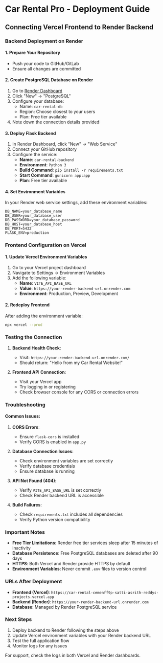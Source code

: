 # Car Rental Pro - Deployment Guide

## Connecting Vercel Frontend to Render Backend

### Backend Deployment on Render

#### 1. Prepare Your Repository
- Push your code to GitHub/GitLab
- Ensure all changes are committed

#### 2. Create PostgreSQL Database on Render
1. Go to [Render Dashboard](https://dashboard.render.com/)
2. Click "New" → "PostgreSQL"
3. Configure your database:
   - Name: `car-rental-db`
   - Region: Choose closest to your users
   - Plan: Free tier available
4. Note down the connection details provided

#### 3. Deploy Flask Backend
1. In Render Dashboard, click "New" → "Web Service"
2. Connect your GitHub repository
3. Configure the service:
   - **Name**: `car-rental-backend`
   - **Environment**: `Python 3`
   - **Build Command**: `pip install -r requirements.txt`
   - **Start Command**: `gunicorn app:app`
   - **Plan**: Free tier available

#### 4. Set Environment Variables
In your Render web service settings, add these environment variables:
```
DB_NAME=your_database_name
DB_USER=your_database_user
DB_PASSWORD=your_database_password
DB_HOST=your_database_host
DB_PORT=5432
FLASK_ENV=production
```

### Frontend Configuration on Vercel

#### 1. Update Vercel Environment Variables
1. Go to your Vercel project dashboard
2. Navigate to Settings → Environment Variables
3. Add the following variable:
   - **Name**: `VITE_API_BASE_URL`
   - **Value**: `https://your-render-backend-url.onrender.com`
   - **Environment**: Production, Preview, Development

#### 2. Redeploy Frontend
After adding the environment variable:
```bash
npx vercel --prod
```

### Testing the Connection

1. **Backend Health Check**:
   - Visit: `https://your-render-backend-url.onrender.com/`
   - Should return: "Hello from my Car Rental Website!"

2. **Frontend API Connection**:
   - Visit your Vercel app
   - Try logging in or registering
   - Check browser console for any CORS or connection errors

### Troubleshooting

#### Common Issues:

1. **CORS Errors**:
   - Ensure `flask-cors` is installed
   - Verify CORS is enabled in `app.py`

2. **Database Connection Issues**:
   - Check environment variables are set correctly
   - Verify database credentials
   - Ensure database is running

3. **API Not Found (404)**:
   - Verify `VITE_API_BASE_URL` is set correctly
   - Check Render backend URL is accessible

4. **Build Failures**:
   - Check `requirements.txt` includes all dependencies
   - Verify Python version compatibility

### Important Notes

- **Free Tier Limitations**: Render free tier services sleep after 15 minutes of inactivity
- **Database Persistence**: Free PostgreSQL databases are deleted after 90 days
- **HTTPS**: Both Vercel and Render provide HTTPS by default
- **Environment Variables**: Never commit `.env` files to version control

### URLs After Deployment

- **Frontend (Vercel)**: `https://car-rental-cemenff9p-satti-asrith-reddys-projects.vercel.app`
- **Backend (Render)**: `https://your-render-backend-url.onrender.com`
- **Database**: Managed by Render PostgreSQL service

### Next Steps

1. Deploy backend to Render following the steps above
2. Update Vercel environment variables with your Render backend URL
3. Test the full application flow
4. Monitor logs for any issues

For support, check the logs in both Vercel and Render dashboards.